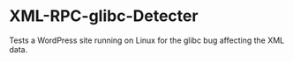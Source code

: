 # XML-RPC-glibc-Detecter
Tests a WordPress site running on Linux for the glibc bug affecting the XML data.
